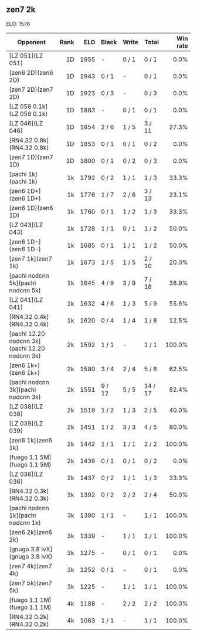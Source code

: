 ## zen7 2k ##

ELO: 1576

Opponent | Rank | ELO | Black | Write | Total | Win rate
---------|-----:|----:|-------|-------|-------|-------:
[LZ 051](LZ 051) | 1D | 1955 | - | 0 / 1 | 0 / 1 | 0.0%
[zen6 2D](zen6 2D) | 1D | 1943 | 0 / 1 | - | 0 / 1 | 0.0%
[zen7 2D](zen7 2D) | 1D | 1923 | 0 / 3 | - | 0 / 3 | 0.0%
[LZ 058 0.1k](LZ 058 0.1k) | 1D | 1883 | - | 0 / 1 | 0 / 1 | 0.0%
[LZ 046](LZ 046) | 1D | 1854 | 2 / 6 | 1 / 5 | 3 / 11 | 27.3%
[RN4.32 0.8k](RN4.32 0.8k) | 1D | 1853 | 0 / 1 | 0 / 1 | 0 / 2 | 0.0%
[zen7 1D](zen7 1D) | 1D | 1800 | 0 / 1 | 0 / 2 | 0 / 3 | 0.0%
[pachi 1k](pachi 1k) | 1k | 1792 | 0 / 2 | 1 / 1 | 1 / 3 | 33.3%
[zen6 1D+](zen6 1D+) | 1k | 1776 | 1 / 7 | 2 / 6 | 3 / 13 | 23.1%
[zen6 1D](zen6 1D) | 1k | 1760 | 0 / 1 | 1 / 2 | 1 / 3 | 33.3%
[LZ 043](LZ 043) | 1k | 1728 | 1 / 1 | 0 / 1 | 1 / 2 | 50.0%
[zen6 1D-](zen6 1D-) | 1k | 1685 | 0 / 1 | 1 / 1 | 1 / 2 | 50.0%
[zen7 1k](zen7 1k) | 1k | 1673 | 1 / 5 | 1 / 5 | 2 / 10 | 20.0%
[pachi nodcnn 5k](pachi nodcnn 5k) | 1k | 1645 | 4 / 9 | 3 / 9 | 7 / 18 | 38.9%
[LZ 041](LZ 041) | 1k | 1632 | 4 / 6 | 1 / 3 | 5 / 9 | 55.6%
[RN4.32 0.4k](RN4.32 0.4k) | 1k | 1620 | 0 / 4 | 1 / 4 | 1 / 8 | 12.5%
[pachi 12.20 nodcnn 3k](pachi 12.20 nodcnn 3k) | 2k | 1592 | 1 / 1 | - | 1 / 1 | 100.0%
[zen6 1k+](zen6 1k+) | 2k | 1580 | 3 / 4 | 2 / 4 | 5 / 8 | 62.5%
[pachi nodcnn 3k](pachi nodcnn 3k) | 2k | 1551 | 9 / 12 | 5 / 5 | 14 / 17 | 82.4%
[LZ 038](LZ 038) | 2k | 1519 | 1 / 2 | 1 / 3 | 2 / 5 | 40.0%
[LZ 039](LZ 039) | 2k | 1451 | 1 / 2 | 3 / 3 | 4 / 5 | 80.0%
[zen6 1k](zen6 1k) | 2k | 1442 | 1 / 1 | 1 / 1 | 2 / 2 | 100.0%
[fuego 1.1 5M](fuego 1.1 5M) | 2k | 1439 | 0 / 1 | 0 / 1 | 0 / 2 | 0.0%
[LZ 036](LZ 036) | 2k | 1437 | 0 / 2 | 1 / 1 | 1 / 3 | 33.3%
[RN4.32 0.3k](RN4.32 0.3k) | 3k | 1392 | 0 / 2 | 2 / 2 | 2 / 4 | 50.0%
[pachi nodcnn 1k](pachi nodcnn 1k) | 3k | 1380 | 1 / 1 | - | 1 / 1 | 100.0%
[zen6 2k](zen6 2k) | 3k | 1339 | - | 1 / 1 | 1 / 1 | 100.0%
[gnugo 3.8 lvX](gnugo 3.8 lvX) | 3k | 1275 | - | 0 / 1 | 0 / 1 | 0.0%
[zen7 4k](zen7 4k) | 3k | 1252 | 0 / 1 | - | 0 / 1 | 0.0%
[zen7 5k](zen7 5k) | 3k | 1225 | - | 1 / 1 | 1 / 1 | 100.0%
[fuego 1.1 1M](fuego 1.1 1M) | 4k | 1188 | - | 2 / 2 | 2 / 2 | 100.0%
[RN4.32 0.2k](RN4.32 0.2k) | 4k | 1063 | 1 / 1 | - | 1 / 1 | 100.0%
